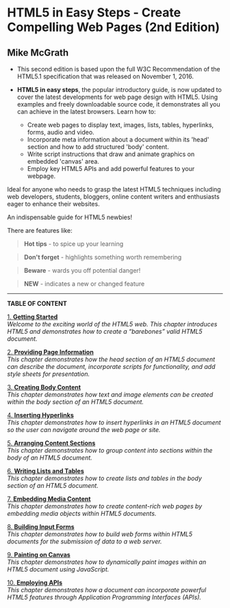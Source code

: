 # **HTML5 in Easy Steps - Create Compelling Web Pages (2nd Edition)**
## Mike McGrath

* This second edition is based upon the full W3C Recommendation of the HTML5.1 specification 
that was released on November 1, 2016. 

* **HTML5 in easy steps**, the popular introductory guide, is now updated to cover 
the latest developments for web page design with HTML5. Using examples and freely
downloadable source code, it demonstrates all you can achieve in the latest
browsers. Learn how to:
  * Create web pages to display text, images, lists, tables, hyperlinks, forms,
audio and video.
  * Incorporate meta information about a document within its 'head' section and
how to add structured 'body' content.
  * Write script instructions that draw and animate graphics on embedded 'canvas'
 area.
  * Employ key HTML5 APIs and add powerful features to your webpage.

Ideal for anyone who needs to grasp the latest HTML5 techniques including web
developers, students, bloggers, online content writers and enthusiasts eager
to enhance their websites.

An indispensable guide for HTML5 newbies!

There are features like:
  > **Hot tips** - to spice up your learning

  > **Don't forget** - highlights something worth remembering

  > **Beware** - wards you off potential danger!

  > **NEW** - indicates a new or changed feature

---

**TABLE OF CONTENT**

[1. **Getting Started**](/ "Chapter 1.md")<br>
_Welcome to the exciting world of the HTML5 web. This chapter introduces HTML5 and
demonstrates how to create a “barebones” valid HTML5 document._

[2. **Providing Page Information**](/ "Chapter 2.md")<br>
_This chapter demonstrates how the head section of an HTML5 document can describe the
document, incorporate scripts for functionality, and add style sheets for presentation._

[3. **Creating Body Content**](/ "Chapter 3.md")<br>
_This chapter demonstrates how text and image elements can be created within the body
section of an HTML5 document._

[4. **Inserting Hyperlinks**](/ "Chapter 4.md")<br>
_This chapter demonstrates how to insert hyperlinks in an HTML5 document so the user can
navigate around the web page or site._

[5. **Arranging Content Sections**](/ "Chapter 5.md")<br>
_This chapter demonstrates how to group content into sections within the body of an HTML5
document._

[6. **Writing Lists and Tables**](/ "Chapter 6.md")<br>
_This chapter demonstrates how to create lists and tables in the body section of an HTML5
document._

[7. **Embedding Media Content**](/ "Chapter 7.md")<br>
_This chapter demonstrates how to create content-rich web pages by embedding media objects
within HTML5 documents._

[8. **Building Input Forms**](/ "Chapter 8.md")<br>
_This chapter demonstrates how to build web forms within HTML5 documents for the
submission of data to a web server._

[9. **Painting on Canvas**](/ "Chapter 9.md")<br>
_This chapter demonstrates how to dynamically paint images within an HTML5 document
using JavaScript._

[10. **Employing APIs**](/ "Chapter 10.md")<br>
_This chapter demonstrates how a document can incorporate powerful HTML5 features
through Application Programming Interfaces (APIs)._

